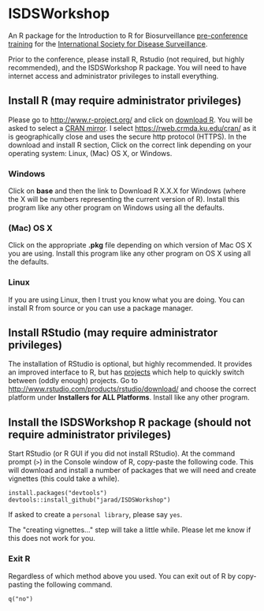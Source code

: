 ISDSWorkshop
============

An R package for the Introduction to R for Biosurveillance [pre-conference training](http://www.syndromic.org/annual-conference/2015-isds-conference/pre-conference-trainings) for the [International Society for Disease Surveillance](http://www.syndromic.org/).

Prior to the conference, please install R, Rstudio (not required, but highly recommended), and the ISDSWorkshop R package. 
You will need to have internet access and administrator privileges to install everything.

## Install R (may require administrator privileges)

Please go to <http://www.r-project.org/> and click on [download R](http://cran.r-project.org/mirrors.html). You will be asked to select a [CRAN mirror](http://cran.r-project.org/mirrors.html). I select <https://rweb.crmda.ku.edu/cran/> as it is geographically close and uses the secure http protocol (HTTPS). In the download and install R section, Click on the correct link depending on your operating system: Linux, (Mac) OS X, or Windows. 

### Windows

Click on **base** and then the link to Download R X.X.X for Windows (where the X will be numbers representing the current version of R). Install this program like any other program on Windows using all the defaults.

### (Mac) OS X

Click on the appropriate **.pkg** file depending on which version of Mac OS X you are using. Install this program like any other program on OS X using all the defaults. 

### Linux

If you are using Linux, then I trust you know what you are doing. You can install R from source or you can use a package manager. 

## Install RStudio (may require administrator privileges)

The installation of RStudio is optional, but highly recommended. 
It provides an improved interface to R, but has [projects](https://support.rstudio.com/hc/en-us/articles/200526207-Using-Projects) which help to quickly switch between (oddly enough) projects. 
Go to <http://www.rstudio.com/products/rstudio/download/> and choose the correct platform under **Installers for ALL Platforms**. 
Install like any other program. 


## Install the ISDSWorkshop R package (should not require administrator privileges)

Start RStudio (or R GUI if you did not install RStudio). 
At the command prompt (`>`) in the Console window of R, copy-paste the following code. This will download and install a number of packages that we will need and create vignettes (this could take a while). 

    install.packages("devtools")
    devtools::install_github("jarad/ISDSWorkshop")

If asked to create a `personal library`, please say `yes`. 

The "creating vignettes..." step will take a little while. Please let me know if this does not work for you. 


### Exit R

Regardless of which method above you used. You can exit out of R by copy-pasting the following command. 

    q("no")



